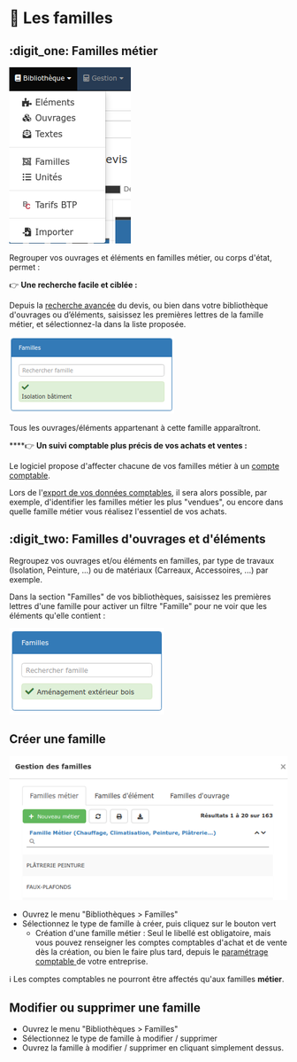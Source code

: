 # 📎 Les familles

## :digit_one: Familles métier

![](../../.gitbook/assets/screenshot-212-.png)



Regrouper vos ouvrages et éléments en familles métier, ou corps d'état, permet :

:point_right: **Une recherche facile et ciblée :** 

Depuis la [recherche avancée](../les-devis/le-devis-en-details/saisir-les-lignes-du-devis/le-menu-de-lignes.md#recherche-rapide-ou-avancee) du devis, ou bien dans votre bibliothèque d'ouvrages ou d’éléments, saisissez les premières lettres de la famille métier, et sélectionnez-la dans la liste proposée.

![](../../.gitbook/assets/screenshot-214-.png)

Tous les ouvrages/éléments appartenant à cette famille apparaîtront.



****:point_right: **Un suivi comptable plus précis de vos achats et ventes :**

Le logiciel propose d'affecter chacune de vos familles métier à un [compte comptable](../exports-comptables/parametrage-1/).

Lors de l'[export de vos données comptables](../exports-comptables/export.md), il sera alors possible, par exemple, d'identifier les familles métier les plus "vendues", ou encore dans quelle famille métier vous réalisez l'essentiel de vos achats.

## :digit_two: Familles d'ouvrages et d'éléments

Regroupez vos ouvrages et/ou éléments en familles, par type de travaux (Isolation, Peinture, ...) ou de matériaux (Carreaux, Accessoires, ...) par exemple.

Dans la section "Familles" de vos bibliothèques, saisissez les premières lettres d'une famille pour activer un filtre "Famille" pour ne voir que les éléments qu'elle contient :

![](../../.gitbook/assets/screenshot-213-.png)



## Créer une famille

![](../../.gitbook/assets/screenshot-215-.png)

* Ouvrez le menu "Bibliothèques > Familles"
* Sélectionnez le type de famille à créer, puis cliquez sur le bouton vert
  * Création d'une famille métier : Seul le libellé est obligatoire, mais vous pouvez renseigner les comptes comptables d'achat et de vente dès la création, ou bien le faire plus tard, depuis le [paramétrage comptable ](../exports-comptables/parametrage-1/)de votre entreprise.

:information_source: Les comptes comptables ne pourront être affectés qu'aux familles **métier**. 



## Modifier ou supprimer une famille

* Ouvrez le menu "Bibliothèques > Familles"
* Sélectionnez le type de famille à modifier / supprimer
* Ouvrez la famille à modifier / supprimer en cliquant simplement dessus.
